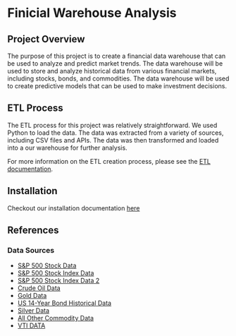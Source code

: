 # Finicial Warehouse Analysis

## Project Overview

The purpose of this project is to create a financial data warehouse that can be used to analyze and predict market trends. The data warehouse will be used to store and analyze historical data from various financial markets, including stocks, bonds, and commodities. The data warehouse will be used to create predictive models that can be used to make investment decisions.

## ETL Process

The ETL process for this project was relatively straightforward. We used Python to load the data. The data was extracted from a variety of sources, including CSV files and APIs. The data was then transformed and loaded into a our warehouse for further analysis.

For more information on the ETL creation process, please see the [ETL documentation](./docs/etl_script_creation.md).

## Installation

Checkout our installation documentation [here](./docs/installation.md)

## References

### Data Sources
- [S&P 500 Stock Data](https://www.kaggle.com/datasets/andrewmvd/sp-500-stocks?resource=download&select=sp500_stocks.csv)
- [S&P 500 Stock Index Data](https://www.nasdaq.com/market-activity/index/spx/historical?page=1&rows_per_page=10&timeline=y10)
- [S&P 500 Stock Index Data 2](https://ca.investing.com/indices/us-spx-500-historical-data)
- [Crude Oil Data](https://ca.investing.com/commodities/crude-oil-historical-data)
- [Gold Data](https://www.kaggle.com/datasets/faisaljanjua0555/daily-gold-price-historical-dataset)
- [US 14-Year Bond Historical Data](https://ca.investing.com/rates-bonds/u.s.-10-year-bond-yield-historical-data)
- [Silver Data](https://www.kaggle.com/datasets/balabaskar/silver-prices-1968-2021)
- [All Other Commodity Data](https://www.kaggle.com/datasets/debashish311601/commodity-prices)
- [VTI DATA](https://finance.yahoo.com/quote/VTI/history?period1=992563200&period2=1710720000&interval=1d&filter=history&frequency=1d&includeAdjustedClose=true)

